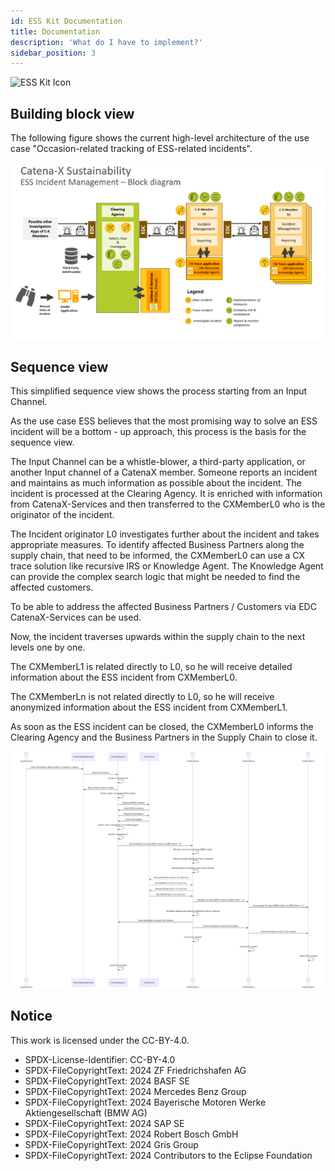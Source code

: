 ```yaml
---
id: ESS Kit Documentation
title: Documentation
description: 'What do I have to implement?'
sidebar_position: 3
---
```


![ESS Kit Icon](@site/static/img/kits/ess/ess-kit-logo.svg)

## Building block view

The following figure shows the current high-level architecture of the use case "Occasion-related tracking of ESS-related incidents".

![ESS_KitBlockDiagram](assets/block-diagram.png)

## Sequence view

This simplified sequence view shows the process starting from an Input Channel.

As the use case ESS believes that the most promising way to solve an ESS incident will be a bottom - up approach, this process is the basis for the sequence view.

The Input Channel can be a whistle-blower, a third-party application, or another Input channel of a CatenaX member. Someone reports an incident and maintains as much information as possible about the incident. The incident is processed at the Clearing Agency. It is enriched with information from CatenaX-Services and then transferred to the CXMemberL0 who is the originator of the incident.

The Incident originator L0 investigates further about the incident and takes appropriate measures. To identify affected Business Partners along the supply chain, that need to be informed, the CXMemberL0 can use a CX trace solution like recursive IRS or Knowledge Agent. The Knowledge Agent can provide the complex search logic that might be needed to find the affected customers.

To be able to address the affected Business Partners / Customers via EDC CatenaX-Services can be used.

Now, the incident traverses upwards within the supply chain to the next levels one by one.

The CXMemberL1 is related directly to L0, so he will receive detailed information about the ESS incident from CXMemberL0.

The CXMemberLn is not related directly to L0, so he will receive anonymized information about the ESS incident from CXMemberL1.

As soon as the ESS incident can be closed, the CXMemberL0 informs the Clearing Agency and the Business Partners in the Supply Chain to close it.

![ESS_KitSequenceView](assets/sequence-view.svg)

## Notice

This work is licensed under the CC-BY-4.0.

- SPDX-License-Identifier: CC-BY-4.0
- SPDX-FileCopyrightText: 2024 ZF Friedrichshafen AG
- SPDX-FileCopyrightText: 2024 BASF SE
- SPDX-FileCopyrightText: 2024 Mercedes Benz Group
- SPDX-FileCopyrightText: 2024 Bayerische Motoren Werke Aktiengesellschaft (BMW AG)
- SPDX-FileCopyrightText: 2024 SAP SE
- SPDX-FileCopyrightText: 2024 Robert Bosch GmbH
- SPDX-FileCopyrightText: 2024 Gris Group
- SPDX-FileCopyrightText: 2024 Contributors to the Eclipse Foundation

